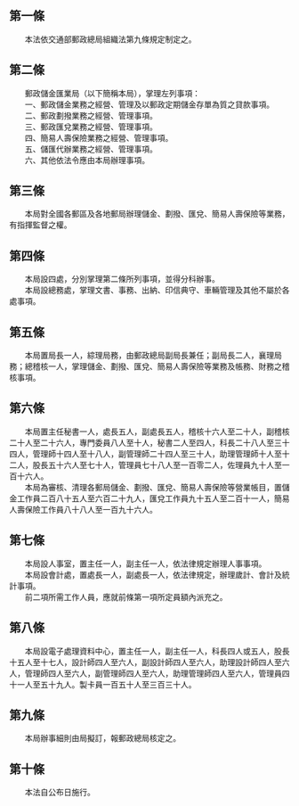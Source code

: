 第一條 
-------
　　本法依交通部郵政總局組織法第九條規定制定之。  


第二條 
-------
　　郵政儲金匯業局（以下簡稱本局），掌理左列事項：  
　　一、郵政儲金業務之經營、管理及以郵政定期儲金存單為質之貸款事項。  
　　二、郵政劃撥業務之經營、管理事項。  
　　三、郵政匯兌業務之經營、管理事項。  
　　四、簡易人壽保險業務之經營、管理事項。  
　　五、儲匯代辦業務之經營、管理事項。  
　　六、其他依法令應由本局辦理事項。  


第三條 
-------
　　本局對全國各郵區及各地郵局辦理儲金、劃撥、匯兌、簡易人壽保險等業務，有指揮監督之權。  


第四條 
-------
　　本局設四處，分別掌理第二條所列事項，並得分科辦事。  
　　本局設總務處，掌理文書、事務、出納、印信典守、車輛管理及其他不屬於各處事項。  


第五條 
-------
　　本局置局長一人，綜理局務，由郵政總局副局長兼任；副局長二人，襄理局務；總稽核一人，掌理儲金、劃撥、匯兌、簡易人壽保險等業務及帳務、財務之稽核事項。  


第六條 
-------
　　本局置主任秘書一人，處長五人，副處長五人，稽核十六人至二十人，副稽核二十人至二十六人，專門委員八人至十人，秘書二人至四人，科長二十八人至三十四人，管理師十四人至十八人，副管理師二十四人至三十人，助理管理師十人至十二人，股長五十六人至七十人，管理員七十八人至一百零二人，佐理員九十人至一百十六人。  
　　本局為審核、清理各郵局儲金、劃撥、匯兌、簡易人壽保險等營業帳目，置儲金工作員二百八十五人至六百二十九人，匯兌工作員九十五人至二百十一人，簡易人壽保險工作員八十八人至一百九十六人。  


第七條 
-------
　　本局設人事室，置主任一人，副主任一人，依法律規定辦理人事事項。  
　　本局設會計處，置處長一人，副處長一人，依法律規定，辦理歲計、會計及統計事項。  
　　前二項所需工作人員，應就前條第一項所定員額內派充之。  


第八條 
-------
　　本局設電子處理資料中心，置主任一人，副主任一人，科長四人或五人，股長十五人至十七人，設計師四人至六人，副設計師四人至六人，助理設計師四人至六人，管理師四人至六人，副管理師四人至六人，助理管理師四人至六人，管理員四十一人至五十九人。製卡員一百五十人至三百三十人。  


第九條 
-------
　　本局辦事細則由局擬訂，報郵政總局核定之。  


第十條 
-------
　　本法自公布日施行。